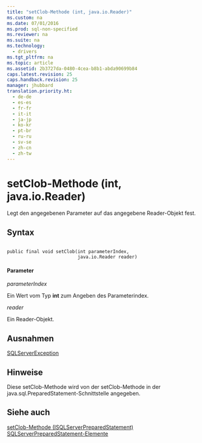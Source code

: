 ```yaml
---
title: "setClob-Methode (int, java.io.Reader)"
ms.custom: na
ms.date: 07/01/2016
ms.prod: sql-non-specified
ms.reviewer: na
ms.suite: na
ms.technology: 
  - drivers
ms.tgt_pltfrm: na
ms.topic: article
ms.assetid: 2b3727da-0480-4cea-b8b1-abda90699b84
caps.latest.revision: 25
caps.handback.revision: 25
manager: jhubbard
translation.priority.ht: 
  - de-de
  - es-es
  - fr-fr
  - it-it
  - ja-jp
  - ko-kr
  - pt-br
  - ru-ru
  - sv-se
  - zh-cn
  - zh-tw
---
```

# setClob-Methode (int, java.io.Reader)
  Legt den angegebenen Parameter auf das angegebene Reader\-Objekt fest.  
  
## Syntax  
  
```  
  
public final void setClob(int parameterIndex,  
                          java.io.Reader reader)  
```  
  
#### Parameter  
 *parameterIndex*  
  
 Ein Wert vom Typ **int** zum Angeben des Parameterindex.  
  
 *reader*  
  
 Ein Reader\-Objekt.  
  
## Ausnahmen  
 [SQLServerException](../content/SQLServerException-Class.md)  
  
## Hinweise  
 Diese setClob\-Methode wird von der setClob\-Methode in der java.sql.PreparedStatement\-Schnittstelle angegeben.  
  
## Siehe auch  
 [setClob-Methode &#40;ISQLServerPreparedStatement&#41;](../content/setClob-Method--SQLServerPreparedStatement-.md)   
 [SQLServerPreparedStatement-Elemente](../content/SQLServerPreparedStatement-Members.md)  
  
  
